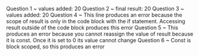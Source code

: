 Question 1 ~ values added: 20
Question 2 ~ final result: 20
Question 3 ~ values added: 20
Question 4 ~ This line produces an error because the scope of result is only in the code block with the if statement. Accessing result outside of the code block produces this error
Question 5 ~ This produces an error because you cannot reassign the value of result because it is const. Once it is set to 0 its value cannot change
Question 6 ~ Const is block scoped, so this produces an error